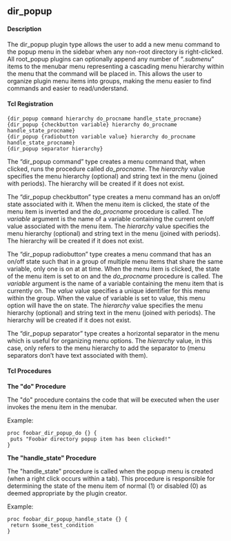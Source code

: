 ## dir\_popup

#### Description

The dir\_popup plugin type allows the user to add a new menu command to the popup menu in the sidebar when any non-root directory is right-clicked.  All root\_popup plugins can optionally append any number of “_.submenu_” items to the menubar menu representing a cascading menu hierarchy within the menu that the command will be placed in.  This allows the user to organize plugin menu items into groups, making the menu easier to find commands and easier to read/understand.

#### Tcl Registration

	{dir_popup command hierarchy do_procname handle_state_procname}
	{dir_popup {checkbutton variable} hierarchy do_procname handle_state_procname}
	{dir_popup {radiobutton variable value} hierarchy do_procname handle_state_procname}
	{dir_popup separator hierarchy}

The “dir\_popup command” type creates a menu command that, when clicked, runs the procedure called _do\_procname_.  The _hierarchy_ value specifies the menu hierarchy (optional) and string text in the menu (joined with periods).  The hierarchy will be created if it does not exist.

The “dir\_popup checkbutton” type creates a menu command has an on/off state associated with it.  When the menu item is clicked, the state of the menu item is inverted and the _do\_procname_ procedure is called.  The _variable_ argument is the name of a variable containing the current on/off value associated with the menu item.  The _hierarchy_ value specifies the menu hierarchy (optional) and string text in the menu (joined with periods).  The hierarchy will be created if it does not exist.

The “dir\_popup radiobutton” type creates a menu command that has an on/off state such that in a group of multiple menu items that share the same variable, only one is on at at time.  When the menu item is clicked, the state of the menu item is set to on and the _do\_procname_ procedure is called.  The _variable_ argument is the name of a variable containing the menu item that is currently on.  The _value_ value specifies a unique identifier for this menu within the group.  When the value of variable is set to value, this menu option will have the on state.  The _hierarchy_ value specifies the menu hierarchy (optional) and string text in the menu (joined with periods).  The hierarchy will be created if it does not exist.

The “dir\_popup separator” type creates a horizontal separator in the menu which is useful for organizing menu options.  The _hierarchy_ value, in this case, only refers to the menu hierarchy to add the separator to (menu separators don’t have text associated with them).

#### Tcl Procedures

**The "do" Procedure**

The "do" procedure contains the code that will be executed when the user invokes the menu item in the menubar.
 
Example:

	proc foobar_dir_popup_do {} {
	 puts "Foobar directory popup item has been clicked!"
	}

**The "handle\_state" Procedure**

The "handle\_state" procedure is called when the popup menu is created (when a right click occurs within a tab).  This procedure is responsible for determining the state of the menu item of normal (1) or disabled (0) as deemed appropriate by the plugin creator.

Example:

	proc foobar_dir_popup_handle_state {} {
	 return $some_test_condition
	}